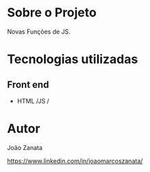 
# Sobre o Projeto

Novas Funções de JS.

# Tecnologias utilizadas
## Front end
- HTML /JS / 


# Autor

João Zanata

https://www.linkedin.com/in/joaomarcoszanata/
